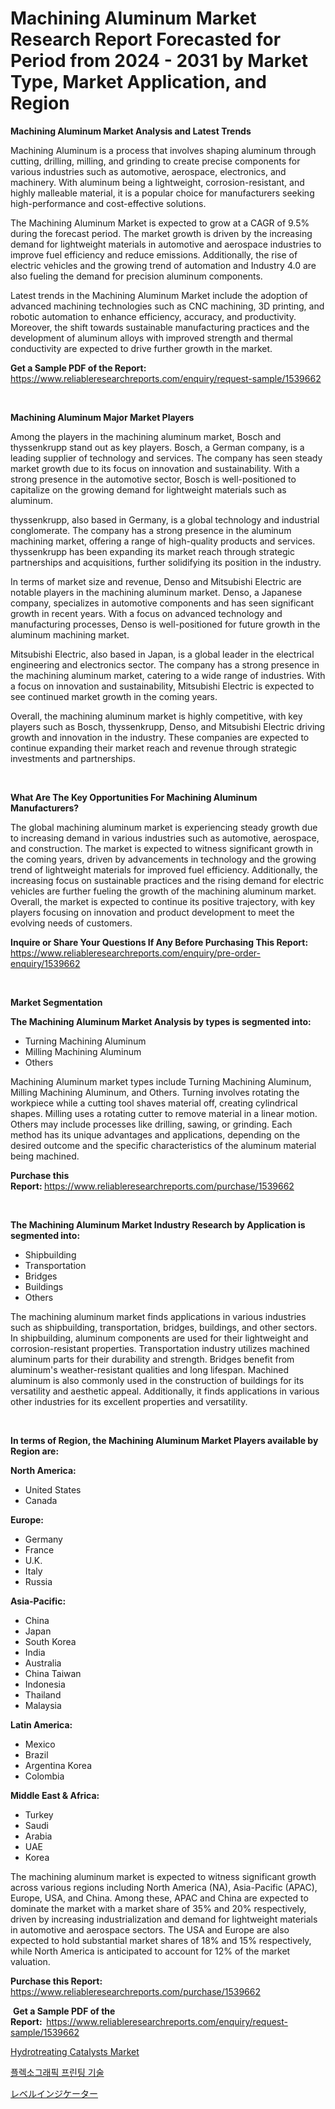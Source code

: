 <p><h1>Machining Aluminum Market Research Report Forecasted for Period from 2024 -  2031 by Market Type, Market Application, and Region</h1></p><p><strong>Machining Aluminum Market Analysis and Latest Trends</strong></p>
<p><p>Machining Aluminum is a process that involves shaping aluminum through cutting, drilling, milling, and grinding to create precise components for various industries such as automotive, aerospace, electronics, and machinery. With aluminum being a lightweight, corrosion-resistant, and highly malleable material, it is a popular choice for manufacturers seeking high-performance and cost-effective solutions.</p><p>The Machining Aluminum Market is expected to grow at a CAGR of 9.5% during the forecast period. The market growth is driven by the increasing demand for lightweight materials in automotive and aerospace industries to improve fuel efficiency and reduce emissions. Additionally, the rise of electric vehicles and the growing trend of automation and Industry 4.0 are also fueling the demand for precision aluminum components.</p><p>Latest trends in the Machining Aluminum Market include the adoption of advanced machining technologies such as CNC machining, 3D printing, and robotic automation to enhance efficiency, accuracy, and productivity. Moreover, the shift towards sustainable manufacturing practices and the development of aluminum alloys with improved strength and thermal conductivity are expected to drive further growth in the market.</p></p>
<p><strong>Get a Sample PDF of the Report:&nbsp;</strong> <a href="https://www.reliableresearchreports.com/enquiry/request-sample/1539662">https://www.reliableresearchreports.com/enquiry/request-sample/1539662</a></p>
<p>&nbsp;</p>
<p><strong>Machining Aluminum Major Market Players</strong></p>
<p><p>Among the players in the machining aluminum market, Bosch and thyssenkrupp stand out as key players. Bosch, a German company, is a leading supplier of technology and services. The company has seen steady market growth due to its focus on innovation and sustainability. With a strong presence in the automotive sector, Bosch is well-positioned to capitalize on the growing demand for lightweight materials such as aluminum.</p><p>thyssenkrupp, also based in Germany, is a global technology and industrial conglomerate. The company has a strong presence in the aluminum machining market, offering a range of high-quality products and services. thyssenkrupp has been expanding its market reach through strategic partnerships and acquisitions, further solidifying its position in the industry.</p><p>In terms of market size and revenue, Denso and Mitsubishi Electric are notable players in the machining aluminum market. Denso, a Japanese company, specializes in automotive components and has seen significant growth in recent years. With a focus on advanced technology and manufacturing processes, Denso is well-positioned for future growth in the aluminum machining market.</p><p>Mitsubishi Electric, also based in Japan, is a global leader in the electrical engineering and electronics sector. The company has a strong presence in the machining aluminum market, catering to a wide range of industries. With a focus on innovation and sustainability, Mitsubishi Electric is expected to see continued market growth in the coming years.</p><p>Overall, the machining aluminum market is highly competitive, with key players such as Bosch, thyssenkrupp, Denso, and Mitsubishi Electric driving growth and innovation in the industry. These companies are expected to continue expanding their market reach and revenue through strategic investments and partnerships.</p></p>
<p>&nbsp;</p>
<p><strong>What Are The Key Opportunities For Machining Aluminum Manufacturers?</strong></p>
<p><p>The global machining aluminum market is experiencing steady growth due to increasing demand in various industries such as automotive, aerospace, and construction. The market is expected to witness significant growth in the coming years, driven by advancements in technology and the growing trend of lightweight materials for improved fuel efficiency. Additionally, the increasing focus on sustainable practices and the rising demand for electric vehicles are further fueling the growth of the machining aluminum market. Overall, the market is expected to continue its positive trajectory, with key players focusing on innovation and product development to meet the evolving needs of customers.</p></p>
<p><strong>Inquire or Share Your Questions If Any Before Purchasing This Report:</strong> <a href="https://www.reliableresearchreports.com/enquiry/pre-order-enquiry/1539662">https://www.reliableresearchreports.com/enquiry/pre-order-enquiry/1539662</a></p>
<p>&nbsp;</p>
<p><strong>Market Segmentation</strong></p>
<p><strong>The Machining Aluminum Market Analysis by types is segmented into:</strong></p>
<p><ul><li>Turning Machining Aluminum</li><li>Milling Machining Aluminum</li><li>Others</li></ul></p>
<p><p>Machining Aluminum market types include Turning Machining Aluminum, Milling Machining Aluminum, and Others. Turning involves rotating the workpiece while a cutting tool shaves material off, creating cylindrical shapes. Milling uses a rotating cutter to remove material in a linear motion. Others may include processes like drilling, sawing, or grinding. Each method has its unique advantages and applications, depending on the desired outcome and the specific characteristics of the aluminum material being machined.</p></p>
<p><strong>Purchase this Report:&nbsp;</strong><a href="https://www.reliableresearchreports.com/purchase/1539662">https://www.reliableresearchreports.com/purchase/1539662</a></p>
<p>&nbsp;</p>
<p><strong>The Machining Aluminum Market Industry Research by Application is segmented into:</strong></p>
<p><ul><li>Shipbuilding</li><li>Transportation</li><li>Bridges</li><li>Buildings</li><li>Others</li></ul></p>
<p><p>The machining aluminum market finds applications in various industries such as shipbuilding, transportation, bridges, buildings, and other sectors. In shipbuilding, aluminum components are used for their lightweight and corrosion-resistant properties. Transportation industry utilizes machined aluminum parts for their durability and strength. Bridges benefit from aluminum's weather-resistant qualities and long lifespan. Machined aluminum is also commonly used in the construction of buildings for its versatility and aesthetic appeal. Additionally, it finds applications in various other industries for its excellent properties and versatility.</p></p>
<p>&nbsp;</p>
<p><strong>In terms of Region, the Machining Aluminum Market Players available by Region are:</strong></p>
<p>
    <p> <strong> North America: </strong>
        <ul>
            <li>United States</li>
            <li>Canada</li>
        </ul>
        </p> 
    <p> <strong> Europe: </strong>
        <ul>
            <li>Germany</li>
            <li>France</li>
            <li>U.K.</li>
            <li>Italy</li>
            <li>Russia</li>
        </ul>
        </p> 
    <p> <strong> Asia-Pacific: </strong>
        <ul>
            <li>China</li>
            <li>Japan</li>
            <li>South Korea</li>
            <li>India</li>
            <li>Australia</li>
            <li>China Taiwan</li>
            <li>Indonesia</li>
            <li>Thailand</li>
            <li>Malaysia</li>
        </ul>
        </p> 
    <p> <strong> Latin America: </strong>
        <ul>
            <li>Mexico</li>
            <li>Brazil</li>
            <li>Argentina Korea</li>
            <li>Colombia</li>
        </ul>
        </p> 
    <p> <strong> Middle East & Africa: </strong>
        <ul>
            <li>Turkey</li>
            <li>Saudi</li>
            <li>Arabia</li>
            <li>UAE</li>
            <li>Korea</li>
        </ul>
    </p>
    </p>
<p><p>The machining aluminum market is expected to witness significant growth across various regions including North America (NA), Asia-Pacific (APAC), Europe, USA, and China. Among these, APAC and China are expected to dominate the market with a market share of 35% and 20% respectively, driven by increasing industrialization and demand for lightweight materials in automotive and aerospace sectors. The USA and Europe are also expected to hold substantial market shares of 18% and 15% respectively, while North America is anticipated to account for 12% of the market valuation.</p></p>
<p><strong>Purchase this Report: </strong><a href="https://www.reliableresearchreports.com/purchase/1539662">https://www.reliableresearchreports.com/purchase/1539662</a></p>
<p>&nbsp;<strong>Get a Sample PDF of the Report:&nbsp;&nbsp;</strong><a href="https://www.reliableresearchreports.com/enquiry/request-sample/1539662">https://www.reliableresearchreports.com/enquiry/request-sample/1539662</a></p>
<p><strong></strong></p>
<p><p><a href="https://github.com/CliffMedina6/Market-Research-Report-List-3/blob/main/hydrotreating-catalysts-market.md">Hydrotreating Catalysts Market</a></p><p><a href="https://github.com/oajzkywllm460/Market-Research-Report-List-1/blob/main/8510603194088.md">플렉소그래픽 프린팅 기술</a></p><p><a href="https://github.com/mreklxf44233/Market-Research-Report-List-1/blob/main/5418695194364.md">レベルインジケーター</a></p></p>
